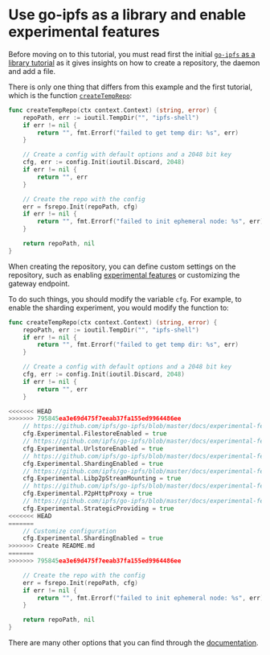 # Use go-ipfs as a library and enable experimental features

Before moving on to this tutorial, you must read first the initial [`go-ipfs` as a library tutorial](../go-ipfs-as-a-library/README.md)
as it gives insights on how to create a repository, the daemon and add a file.

There is only one thing that differs from this example and the first tutorial, which is the function [`createTempRepo`](../go-ipfs-as-a-library/main.go#L49):

```go
func createTempRepo(ctx context.Context) (string, error) {
	repoPath, err := ioutil.TempDir("", "ipfs-shell")
	if err != nil {
		return "", fmt.Errorf("failed to get temp dir: %s", err)
	}

	// Create a config with default options and a 2048 bit key
	cfg, err := config.Init(ioutil.Discard, 2048)
	if err != nil {
		return "", err
	}

	// Create the repo with the config
	err = fsrepo.Init(repoPath, cfg)
	if err != nil {
		return "", fmt.Errorf("failed to init ephemeral node: %s", err)
	}

	return repoPath, nil
}
```

When creating the repository, you can define custom settings on the repository, such as enabling [experimental
features](../../experimental-features.md) or customizing the gateway endpoint.

To do such things, you should modify the variable `cfg`. For example, to enable the sharding experiment, you would modify the function to:

```go
func createTempRepo(ctx context.Context) (string, error) {
	repoPath, err := ioutil.TempDir("", "ipfs-shell")
	if err != nil {
		return "", fmt.Errorf("failed to get temp dir: %s", err)
	}

	// Create a config with default options and a 2048 bit key
	cfg, err := config.Init(ioutil.Discard, 2048)
	if err != nil {
		return "", err
	}

<<<<<<< HEAD
>>>>>>> 795845ea3e69d475f7eeab37fa155ed9964486ee
	// https://github.com/ipfs/go-ipfs/blob/master/docs/experimental-features.md#ipfs-filestore
	cfg.Experimental.FilestoreEnabled = true
	// https://github.com/ipfs/go-ipfs/blob/master/docs/experimental-features.md#ipfs-urlstore
	cfg.Experimental.UrlstoreEnabled = true
	// https://github.com/ipfs/go-ipfs/blob/master/docs/experimental-features.md#directory-sharding--hamt
	cfg.Experimental.ShardingEnabled = true
	// https://github.com/ipfs/go-ipfs/blob/master/docs/experimental-features.md#ipfs-p2p
	cfg.Experimental.Libp2pStreamMounting = true
	// https://github.com/ipfs/go-ipfs/blob/master/docs/experimental-features.md#p2p-http-proxy
	cfg.Experimental.P2pHttpProxy = true
	// https://github.com/ipfs/go-ipfs/blob/master/docs/experimental-features.md#strategic-providing
	cfg.Experimental.StrategicProviding = true
<<<<<<< HEAD
=======
	// Customize configuration
	cfg.Experimental.ShardingEnabled = true
>>>>>>> Create README.md
=======
>>>>>>> 795845ea3e69d475f7eeab37fa155ed9964486ee

	// Create the repo with the config
	err = fsrepo.Init(repoPath, cfg)
	if err != nil {
		return "", fmt.Errorf("failed to init ephemeral node: %s", err)
	}

	return repoPath, nil
}
```

There are many other options that you can find through the [documentation](https://godoc.org/github.com/ipfs/go-ipfs-config#Config).
